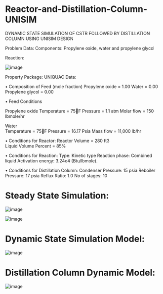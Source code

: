 # Reactor-and-Distillation-Column-UNISIM
DYNAMIC STATE SIMULATION OF CSTR FOLLOWED BY DISTILLATION COLUMN USING UNISIM DESIGN

Problem Data:
Components: Propylene oxide, water and propylene glycol


Reaction:

![image](https://user-images.githubusercontent.com/87444991/137983927-f4d9559d-9ca7-4894-b7ca-1afd46c39885.png)

Property Package: UNIQUAC
Data:

•	Composition of Feed (mole fraction)
  Propylene oxide	= 1.00
	Water	= 0.00
	Propylene glycol = 0.00
	
•	Feed Conditions

Propylene oxide
Temperature	= 75F
Pressure	= 1.1 atm 
Molar flow	= 150 lbmole/hr

Water	
Temperature	= 75F
Pressure	= 16.17 Psia
Mass flow	= 11,000 lb/hr

•	Conditions for Reactor:
Reactor Volume = 280 ft3    
Liquid Volume Percent = 85%

•	Conditions for Reaction:
Type:  Kinetic type
Reaction phase: Combined liquid
Activation energy:  3.24e4 (Btu/lbmole).

•	Conditions for Distillation Column:
Condenser Pressure:  15 psia
Reboiler Pressure: 17 psia
Reflux Ratio:  1.0
No of stages: 10

# Steady State Simulation:

![image](https://user-images.githubusercontent.com/87444991/137984131-96fbbafb-7f98-4d28-afc8-75aa100eb010.png)


![image](https://user-images.githubusercontent.com/87444991/137984147-bb75ea12-660d-4f35-9d7e-643907ba1290.png)

# Dynamic State Simulation Model:

![image](https://user-images.githubusercontent.com/87444991/137984327-c0ebbda1-e828-4da7-ae34-a6acbb8d740e.png)

# Distillation Column Dynamic Model:

![image](https://user-images.githubusercontent.com/87444991/137984347-6d4a798c-50ff-44a4-be41-c574b30698fb.png)

